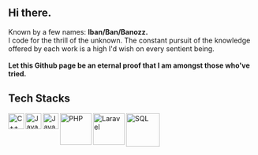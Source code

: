 ## Hi there.
Known by a few names: **Iban/Ban/Banozz.**<br>
I code for the thrill of the unknown. The constant pursuit of the knowledge offered by each work is a high I'd wish on every sentient being. <br><br>
**Let this Github page be an eternal proof that I am amongst those who've tried.**

## Tech Stacks
<a href="#"><img align="left" alt="C++" title="C++" width="32px" src="https://upload.wikimedia.org/wikipedia/commons/thumb/1/18/ISO_C%2B%2B_Logo.svg/640px-ISO_C%2B%2B_Logo.svg.png" /></a>
<a href="#"><img align="left" alt="Java" title="Java" width="32px" src="https://cdn.worldvectorlogo.com/logos/java.svg" /></a>
<a href="#"><img align="left" alt="JavaScript" title="JavaScript" width="32px" src="https://upload.wikimedia.org/wikipedia/commons/9/99/Unofficial_JavaScript_logo_2.svg" /></a>
<a href="#"><img align="left" alt="PHP" title="PHP" width="64px" src="https://upload.wikimedia.org/wikipedia/commons/thumb/2/27/PHP-logo.svg/640px-PHP-logo.svg.png" /></a>
<a href="#"><img align="left" alt="Laravel" title="Laravel" width="64px" src="https://www.google.com/url?sa=i&url=https%3A%2F%2Fid.m.wikipedia.org%2Fwiki%2FBerkas%3ALaravel.svg&psig=AOvVaw0hYoeMH8KkGL4XBY-biqGp&ust=1729151269950000&source=images&cd=vfe&opi=89978449&ved=0CBQQjRxqFwoTCLjsq8u0kokDFQAAAAAdAAAAABAR" /></a>
<a href="#"><img align="left" alt="SQL" title="SQL" width="68px" src="https://upload.wikimedia.org/wikipedia/commons/thumb/d/d7/Sql_data_base_with_logo.svg/640px-Sql_data_base_with_logo.svg.png" /></a>




<!--
**Banozz/Banozz** is a ✨ _special_ ✨ repository because its `README.md` (this file) appears on your GitHub profile.

Here are some ideas to get you started:

- 🔭 I’m currently working on ...
- 🌱 I’m currently learning ...
- 👯 I’m looking to collaborate on ...
- 🤔 I’m looking for help with ...
- 💬 Ask me about ...
- 📫 How to reach me: ...
- 😄 Pronouns: ...
- ⚡ Fun fact: ...
-->
